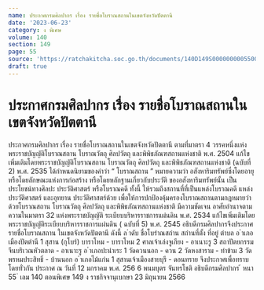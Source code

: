 ```yaml
---
name: ประกาศกรมศิลปากร เรื่อง รายชื่อโบราณสถานในเขตจังหวัดปัตตานี
date: '2023-06-23'
category: ง พิเศษ
volume: 140
section: 149
page: 55
source: 'https://ratchakitcha.soc.go.th/documents/140D149S0000000005500.pdf'
draft: true
---
```


# ประกาศกรมศิลปากร เรื่อง รายชื่อโบราณสถานในเขตจังหวัดปัตตานี

ประกาศกรมศิลปากร เรื่อง รายชื่อโบราณสถานในเขตจังหวัดปัตตานี ตามที่มาตรา 4 วรรคหนึ่งแห่งพระราชบัญญัติโบราณสถาน โบราณวัตถุ ศิลปวัตถุ และพิพิธภัณฑสถานแห่งชาติ พ.ศ. 2504 แก้ไขเพิ่มเติมโดยพระราชบัญญัติโบราณสถาน โบราณวัตถุ ศิลปวัตถุ และพิพิธภัณฑสถานแห่งชาติ (ฉบับที่ 2) พ.ศ. 2535 ได้กำหนดนิยามของคำว่า “ โบราณสถาน ” หมายความว่า อสังหาริมทรัพย์ซึ่งโดยอายุ หรือโดยลักษณะแห่งการก่อสร้าง หรือโดยหลักฐานเกี่ยวกับประวัติ ของอสังหาริมทรัพย์นั้น เป็นประโยชน์ทางศิลปะ ประวัติศาสตร์ หรือโบราณคดี ทั้งนี้ ให้รวมถึงสถานที่ที่เป็นแหล่งโบราณคดี แหล่งประวัติศาสตร์ และอุทยาน ประวัติศาสตร์ด้วย เพื่อให้การปกป้องคุ้มครองโบราณสถานตามกฎหมายว่าด้วยโบราณสถาน โบราณวัตถุ ศิลปวัตถุ และพิพิธภัณฑสถานแห่งชาติ มีความชัดเจน อาศัยอำนาจตามความในมาตรา 32 แห่งพระราชบัญญัติ ระเบียบบริหารราชการแผ่นดิน พ.ศ. 2534 แก้ไขเพิ่มเติมโดยพระราชบัญญัติระเบียบบริหารราชการแผ่นดิน ( ฉบับที่ 5) พ.ศ. 2545 อธิบดีกรมศิลปากรจึงประกาศรายชื่อโบราณสถาน ในเขตจังหวัดปัตตานี ดังนี้ ล ําดับ ชื่อโบรําณสถําน สถํานที่ตั้ง ที่อยู่ ตําบล อ ําเภอเมืองปัตตํานี 1 สุสาน (กุโบร์) บาราโหม - บาราโหม 2 ศาลเจ้าเล่งจูเกียง - อาเนาะรู 3 สถาปัตยกรรมจีนบริเวณหัวตลาด - อาเนาะรู อ ําเภอปะนําเระ 1 วัดควนนอก - ควน 2 วัดหงสาราม - ท่าข้าม 3 วัดพรหมประสิทธิ์ - บ้านนอก อ ําเภอไม้แก่น 1 สุสานเจ้าเมืองสายบุรี - ดอนทราย จึงประกาศเพื่อทราบโดยทั่วกัน ประกาศ ณ วันที่ 12 มกราคม พ.ศ. 256 6 พนมบุตร จันทรโชติ อธิบดีกรมศิลปากร ้ หนา 55 ่ เลม 140 ตอนพิเศษ 149 ง ราชกิจจานุเบกษา 23 มิถุนายน 2566
